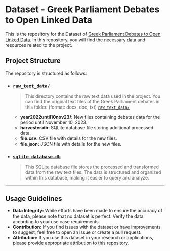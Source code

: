 # Dataset - Greek  Parliament Debates to Open Linked Data

This is the repository for the Dataset of [Greek Parliament Debates to Open Linked Data](https://github.com/john-papani/diploma). In this repository, you will find the necessary data and resources related to the project. 

## Project Structure

The repository is structured as follows:
- ### [`raw_text_data/`](https://github.com/john-papani/diploma_dataset/tree/master/raw_text_data)
    >This directory contains the raw text data used in the project. You can find the original text files of the Greek Parliament debates in this folder. (format: docx, doc, txt)
[`raw_text_data/`](https://github.com/john-papani/diploma_dataset/tree/master/raw_text_data)
    - **year2022until10nov23/:** New files containing debates data for the period until November 10, 2023.
    - **harvester.db:** SQLite database file storing additional processed data.
    - **file.csv:** CSV file with details for the new files.
    - **file.json:** JSON file with details for the new files.

- ### [`sqlite_database.db`](https://github.com/john-papani/diploma_dataset/blob/master/sqlite_database.db)
    >This SQLite database file stores the processed and transformed data from the raw text files. The data is structured and organized within this database, making it easier to query and analyze.

---
## Usage Guidelines
- **Data Integrity:** While efforts have been made to ensure the accuracy of the data, please note that no dataset is perfect. Verify the data according to your use case requirements.
- **Contribution:** If you find issues with the dataset or have improvements to suggest, feel free to open an issue or create a pull request.
- **Attribution:** If you use this dataset in your research or applications, please provide appropriate attribution to this repository.